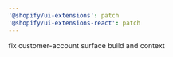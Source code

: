 ```yaml
---
'@shopify/ui-extensions': patch
'@shopify/ui-extensions-react': patch
---
```


fix customer-account surface build and context
